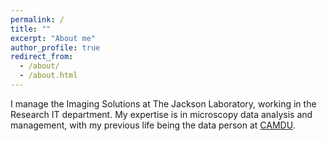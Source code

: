 ```yaml
---
permalink: /
title: ""
excerpt: "About me"
author_profile: true
redirect_from: 
  - /about/
  - /about.html
---
```


I manage the Imaging Solutions at The Jackson Laboratory, working in the Research IT department. My expertise is in microscopy data analysis and management, with my previous life being the data person at [CAMDU](https://www.warwick.ac.uk/camdu).
